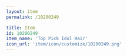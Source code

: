 ```yaml
---
layout: item
permalink: /10200249

title: Item
id: 10200249
item_name: 'Top Pick Idol Hair'
icon_url: 'item/icon/customize/10200249.png'
---
```

